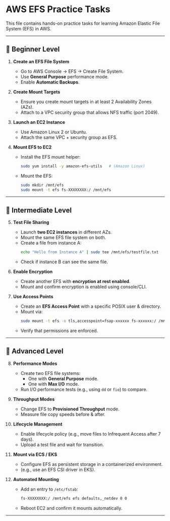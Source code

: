 # AWS EFS Practice Tasks

This file contains hands-on practice tasks for learning Amazon Elastic File System (EFS) in AWS.

---

## 🔹 Beginner Level

1. **Create an EFS File System**
   - Go to AWS Console → EFS → Create File System.
   - Use **General Purpose** performance mode.
   - Enable **Automatic Backups**.

2. **Create Mount Targets**
   - Ensure you create mount targets in at least 2 Availability Zones (AZs).
   - Attach to a VPC security group that allows NFS traffic (port 2049).

3. **Launch an EC2 Instance**
   - Use Amazon Linux 2 or Ubuntu.
   - Attach the same VPC + security group as EFS.

4. **Mount EFS to EC2**
   - Install the EFS mount helper:
     ```bash
     sudo yum install -y amazon-efs-utils   # (Amazon Linux)
     ```
   - Mount the EFS:
     ```bash
     sudo mkdir /mnt/efs
     sudo mount -t efs fs-XXXXXXXX:/ /mnt/efs
     ```

---

## 🔹 Intermediate Level

5. **Test File Sharing**
   - Launch **two EC2 instances** in different AZs.
   - Mount the same EFS file system on both.
   - Create a file from instance A:
     ```bash
     echo "Hello from Instance A" | sudo tee /mnt/efs/testfile.txt
     ```
   - Check if instance B can see the same file.

6. **Enable Encryption**
   - Create another EFS with **encryption at rest enabled**.
   - Mount and confirm encryption is enabled using console/CLI.

7. **Use Access Points**
   - Create an **EFS Access Point** with a specific POSIX user & directory.
   - Mount via:
     ```bash
     sudo mount -t efs -o tls,accesspoint=fsap-xxxxxx fs-xxxxxx:/ /mnt/efs-ap
     ```
   - Verify that permissions are enforced.

---

## 🔹 Advanced Level

8. **Performance Modes**
   - Create two EFS file systems:
     - One with **General Purpose** mode.
     - One with **Max I/O** mode.
   - Run I/O performance tests (e.g., using `dd` or `fio`) to compare.

9. **Throughput Modes**
   - Change EFS to **Provisioned Throughput** mode.
   - Measure file copy speeds before & after.

10. **Lifecycle Management**
    - Enable lifecycle policy (e.g., move files to Infrequent Access after 7 days).
    - Upload a test file and wait for transition.

11. **Mount via ECS / EKS**
    - Configure EFS as persistent storage in a containerized environment.
    - (e.g., use an EFS CSI driver in EKS).

12. **Automated Mounting**
    - Add an entry to `/etc/fstab`:
      ```bash
      fs-XXXXXXXX:/ /mnt/efs efs defaults,_netdev 0 0
      ```
    - Reboot EC2 and confirm it mounts automatically.

---

